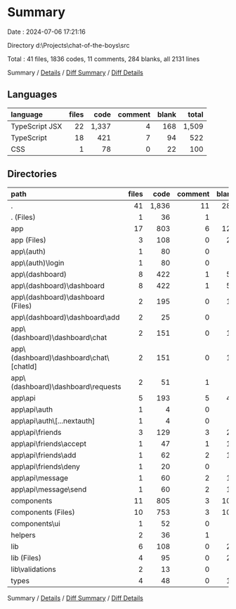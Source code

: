 # Summary

Date : 2024-07-06 17:21:16

Directory d:\\Projects\\chat-of-the-boys\\src

Total : 41 files,  1836 codes, 11 comments, 284 blanks, all 2131 lines

Summary / [Details](details.md) / [Diff Summary](diff.md) / [Diff Details](diff-details.md)

## Languages
| language | files | code | comment | blank | total |
| :--- | ---: | ---: | ---: | ---: | ---: |
| TypeScript JSX | 22 | 1,337 | 4 | 168 | 1,509 |
| TypeScript | 18 | 421 | 7 | 94 | 522 |
| CSS | 1 | 78 | 0 | 22 | 100 |

## Directories
| path | files | code | comment | blank | total |
| :--- | ---: | ---: | ---: | ---: | ---: |
| . | 41 | 1,836 | 11 | 284 | 2,131 |
| . (Files) | 1 | 36 | 1 | 7 | 44 |
| app | 17 | 803 | 6 | 126 | 935 |
| app (Files) | 3 | 108 | 0 | 29 | 137 |
| app\\(auth) | 1 | 80 | 0 | 3 | 83 |
| app\\(auth)\\login | 1 | 80 | 0 | 3 | 83 |
| app\\(dashboard) | 8 | 422 | 1 | 51 | 474 |
| app\\(dashboard)\\dashboard | 8 | 422 | 1 | 51 | 474 |
| app\\(dashboard)\\dashboard (Files) | 2 | 195 | 0 | 18 | 213 |
| app\\(dashboard)\\dashboard\\add | 2 | 25 | 0 | 6 | 31 |
| app\\(dashboard)\\dashboard\\chat | 2 | 151 | 0 | 18 | 169 |
| app\\(dashboard)\\dashboard\\chat\\[chatId] | 2 | 151 | 0 | 18 | 169 |
| app\\(dashboard)\\dashboard\\requests | 2 | 51 | 1 | 9 | 61 |
| app\\api | 5 | 193 | 5 | 43 | 241 |
| app\\api\\auth | 1 | 4 | 0 | 2 | 6 |
| app\\api\\auth\\[...nextauth] | 1 | 4 | 0 | 2 | 6 |
| app\\api\\friends | 3 | 129 | 3 | 28 | 160 |
| app\\api\\friends\\accept | 1 | 47 | 1 | 11 | 59 |
| app\\api\\friends\\add | 1 | 62 | 2 | 11 | 75 |
| app\\api\\friends\\deny | 1 | 20 | 0 | 6 | 26 |
| app\\api\\message | 1 | 60 | 2 | 13 | 75 |
| app\\api\\message\\send | 1 | 60 | 2 | 13 | 75 |
| components | 11 | 805 | 3 | 107 | 915 |
| components (Files) | 10 | 753 | 3 | 101 | 857 |
| components\\ui | 1 | 52 | 0 | 6 | 58 |
| helpers | 2 | 36 | 1 | 9 | 46 |
| lib | 6 | 108 | 0 | 25 | 133 |
| lib (Files) | 4 | 95 | 0 | 20 | 115 |
| lib\\validations | 2 | 13 | 0 | 5 | 18 |
| types | 4 | 48 | 0 | 10 | 58 |

Summary / [Details](details.md) / [Diff Summary](diff.md) / [Diff Details](diff-details.md)